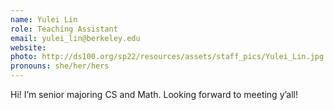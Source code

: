 ```yaml
---
name: Yulei Lin
role: Teaching Assistant
email: yulei_lin@berkeley.edu
website: 
photo: http://ds100.org/sp22/resources/assets/staff_pics/Yulei_Lin.jpg
pronouns: she/her/hers
---
```

Hi! I’m senior majoring CS and Math. Looking forward to meeting y’all!
